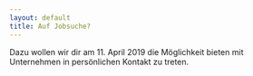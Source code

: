 ```yaml
---
layout: default
title: Auf Jobsuche?
---
```


<p class="lead" markdown="1">
Dazu wollen wir dir am 11. April 2019 die Möglichkeit bieten mit Unternehmen in persönlichen Kontakt zu treten.
</p>
